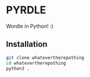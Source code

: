 # PYRDLE

Wordle in Python! :)

## Installation

```sh
git clone whatevertherepothing
cd whatevertherepothing
python3 .
```
